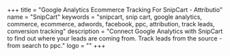 +++
title = "Google Analytics Ecommerce Tracking For SnipCart - Attributio"
name = "SnipCart"
keywords = "snipcart, snip cart, google analytics, commerce, ecommerce, adwords, facebook, ppc, attribution, track leads, conversion tracking"
description = "Connect Google Analytics with SnipCart to find out where your leads are coming from. Track leads from the source - from search to ppc."
logo = ""
+++

